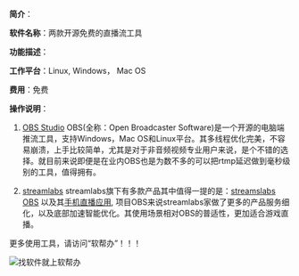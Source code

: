**简介**：

**软件名称**：两款开源免费的直播流工具

**功能描述**：

**工作平台**：Linux, Windows， Mac OS

**费用**：免费

**操作说明**：

1. [OBS Studio](https://obsproject.com/zh-cn)
OBS(全称：Open Broadcaster Software)是一个开源的电脑端推流工具，支持Windows，Mac OS和Linux平台。其多线程优化完美，不容易崩溃，上手比较简单，尤其是对于非音频视频专业用户来说，是个不错的选择。就目前来说即便是在业内OBS也是为数不多的可以把rtmp延迟做到毫秒级别的工具，值得拥有。

2. [streamlabs](https://streamlabs.com/)
streamlabs旗下有多款产品其中值得一提的是：[streamslabs OBS](https://streamlabs.com/) 以及其[手机直播应用](https://streamlabs.com/mobile-app), 项目OBS来说streamlabs家做了更多的产品服务细化，以及底部加速智能优化。其使用场景相对OBS的普适性，更加适合游戏直播。




更多使用工具，请访问“软帮办”！！！

![找软件就上软帮办](http://118.190.62.114:81/rbbUpload/20190903/1567471807080068812.jpg)
